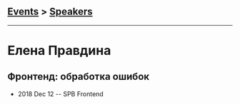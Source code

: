 ## [Events](../README.md) > [Speakers](../speakers.md)
---

# Елена Правдина

## Фронтенд: обработка ошибок
- 2018 Dec 12 -- SPB Frontend    
